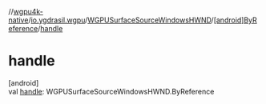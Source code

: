 //[wgpu4k-native](../../../../index.md)/[io.ygdrasil.wgpu](../../index.md)/[WGPUSurfaceSourceWindowsHWND](../index.md)/[[android]ByReference](index.md)/[handle](handle.md)

# handle

[android]\
val [handle](handle.md): WGPUSurfaceSourceWindowsHWND.ByReference